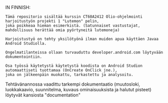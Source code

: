 IN FINNISH:

	Tämä repositorio sisältää kurssin CT60A2412 Olio-ohjelmointi harjoitustyön projekti 1 "Lutemon" pelin,
	joka poikkeaa hieman esimerkistä. (Satunnaiset vastustajat, mahdollisuus herättää omia pyörtyneitä lutemoneja)
		
	Harjoistustyö on tehty yksilötyönä ilman muiden apua käyttäen Javaa Android Studiolla.
 
	Ongelmatilanteissa ollaan turvauduttu developer.android.com löytyvään dokumentointiin.
 
	Osa työssä käytetystä käytetystä koodista on Android Studion automaattiseti tuottamaa (OnCreate OnClick jne.),
	joka on jälkeenpäin muokattu, tarkastettu ja analysoitu.
  
Tehtävänannossa vaadittu tarkempi dokumentaatio (muutosloki, luokkakaavio, suunnitelma, kuvaus ominaisuuksista ja halutut pisteet) löytyvät kansiosta "documentation"
  

